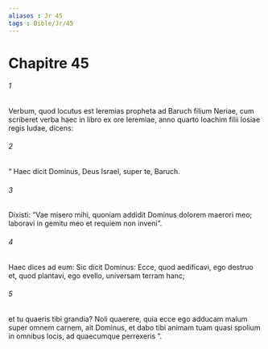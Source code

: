 ```yaml
---
aliases : Jr 45
tags : Bible/Jr/45
---
```


# Chapitre 45

###### 1
Verbum, quod locutus est Ieremias propheta ad Baruch filium Neriae, cum scriberet verba haec in libro ex ore Ieremiae, anno quarto Ioachim filii Iosiae regis Iudae, dicens: 
###### 2
“ Haec dicit Dominus, Deus Israel, super te, Baruch. 
###### 3
Dixisti: “Vae misero mihi, quoniam addidit Dominus dolorem maerori meo; laboravi in gemitu meo et requiem non inveni”. 
###### 4
Haec dices ad eum: Sic dicit Dominus: Ecce, quod aedificavi, ego destruo et, quod plantavi, ego evello, universam terram hanc; 
###### 5
et tu quaeris tibi grandia? Noli quaerere, quia ecce ego adducam malum super omnem carnem, ait Dominus, et dabo tibi animam tuam quasi spolium in omnibus locis, ad quaecumque perrexeris ”.
